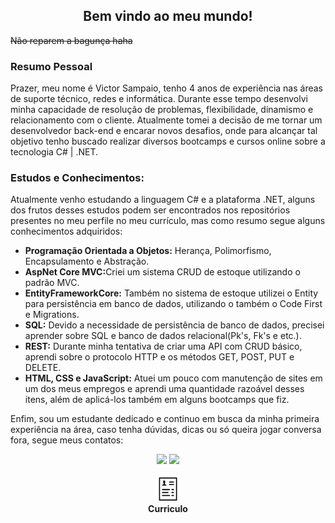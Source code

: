 <h2 align="center">Bem vindo ao meu mundo!</h1>

<s>Não reparem a bagunça haha</s>

<h3>Resumo Pessoal</h3>
<p>Prazer, meu nome é Victor Sampaio, tenho 4 anos de experiência nas áreas de suporte técnico, redes e informática. Durante esse tempo desenvolvi minha capacidade de resolução de problemas, flexibilidade, dinamismo e relacionamento com o cliente.
Atualmente tomei a decisão de me tornar um desenvolvedor back-end e encarar novos desafios, onde para alcançar tal objetivo tenho buscado realizar diversos bootcamps e cursos online sobre a tecnologia C# | .NET.
</p>

<h3>Estudos e Conhecimentos:</h3>

<p>Atualmente venho estudando a linguagem C# e a plataforma .NET, alguns dos frutos desses estudos podem ser encontrados nos repositórios presentes no meu perfile no meu currículo, mas como resumo segue alguns conhecimentos adquiridos:</p>

<ul>
    <li><b>Programação Orientada a Objetos:</b> Herança, Polimorfismo, Encapsulamento e Abstração.</li>
	<li><b>AspNet Core MVC:</b>Criei um sistema CRUD de estoque utilizando o padrão MVC.</li>
    <li><b>EntityFrameworkCore:</b> Também no sistema de estoque utilizei o Entity para persistência em banco de dados, 					utilizando o também o Code First e Migrations.</li>
    <li><b>SQL:</b> Devido a necessidade de persistência de banco de dados, precisei aprender sobre SQL e banco de dados 							relacional(Pk's, Fk's e etc.).</li>
    <li><b>REST:</b> Durante minha tentativa de criar uma API com CRUD básico, aprendi sobre o protocolo HTTP e os métodos GET, POST, PUT e DELETE.</li>
    <li><b>HTML, CSS e JavaScript:</b> Atuei um pouco com manutenção de sites em um dos meus empregos e aprendi uma quantidade razoável desses itens, além de aplicá-los também em alguns bootcamps que fiz.</li>
</ul>
</hr>

<p>Enfim, sou um estudante dedicado e continuo em busca da minha primeira experiência na área, caso tenha dúvidas, dicas ou só queira jogar conversa fora, segue meus contatos:</p> 

<div align="center">       
    <a href="https://www.linkedin.com/in/victor-magalhaes-sampaio/"><img src="https://img.shields.io/badge/LinkedIn--000?style=social&logo=Linkedin&logoColor=0077B5&link=https://www.linkedin.com/in/victor-magalhaes-sampaio/" /></a>
    <a href="mailto:victor.msampaio@outlook.com.br"><img src="https://img.shields.io/badge/email--000?style=social&logo=microsoft-outlook&logoColor=0078d4&link=mailto:victor.msampaio@outlook.com.br" /></a>
</div>
<br/>
<div align="center">
<div><a href="./VictorSampaioDevdotNet.pdf">
<img src="./Curriculo-Icon.png" width="40px"/>
</a></div> 

<div><b>Curriculo</b></div>
</div>




